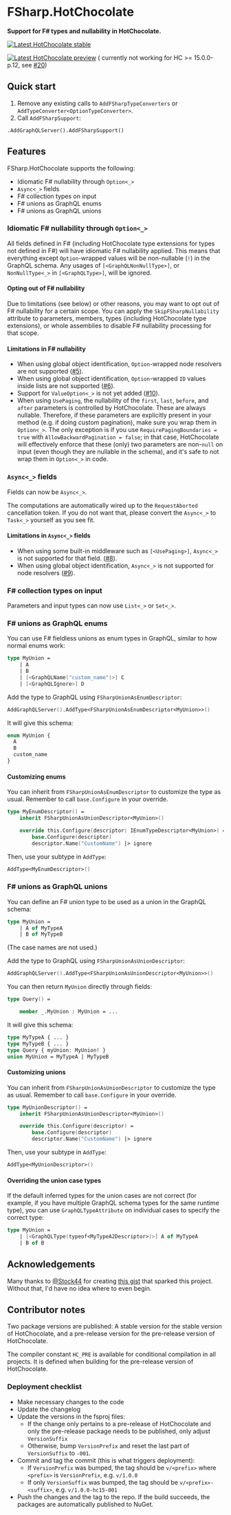 # FSharp.HotChocolate

**Support for F# types and nullability in HotChocolate.**

[![Latest HotChocolate stable](https://github.com/cmeeren/FSharp.HotChocolate/actions/workflows/latest-hc-stable.yml/badge.svg)](https://github.com/cmeeren/FSharp.HotChocolate/actions/workflows/latest-hc-stable.yml)

[![Latest HotChocolate preview](https://github.com/cmeeren/FSharp.HotChocolate/actions/workflows/latest-hc-preview.yml/badge.svg)](https://github.com/cmeeren/FSharp.HotChocolate/actions/workflows/latest-hc-preview.yml) (
currently not working for HC >= 15.0.0-p.12, see [#20](https://github.com/cmeeren/FSharp.HotChocolate/issues/20))

## Quick start

1. Remove any existing calls to `AddFSharpTypeConverters` or `AddTypeConverter<OptionTypeConverter>`.
2. Call `AddFSharpSupport`:

```f#
.AddGraphQLServer().AddFSharpSupport()
```

## Features

FSharp.HotChocolate supports the following:

- Idiomatic F# nullability through `Option<_>`
- `Async<_>` fields
- F# collection types on input
- F# unions as GraphQL enums
- F# unions as GraphQL unions

### Idiomatic F# nullability through `Option<_>`

All fields defined in F# (including HotChocolate type extensions for types not defined in F#) will have idiomatic F#
nullability applied. This means that everything except `Option`-wrapped values will be non-nullable (`!`) in the GraphQL
schema. Any usages of `[<GraphQLNonNullType>]`, or `NonNullType<_>` in `[<GraphQLType>]`, will be ignored.

#### Opting out of F# nullability

Due to limitations (see below) or other reasons, you may want to opt out of F# nullability for a certain scope. You can
apply the `SkipFSharpNullability` attribute to parameters, members, types (including HotChocolate type extensions), or
whole assemblies to disable F# nullability processing for that scope.

#### Limitations in F# nullability

- When using global object identification, `Option`-wrapped node resolvers are not
  supported ([#5](https://github.com/cmeeren/HotChocolate.FSharp/issues/5)).
- When using global object identification, `Option`-wrapped `ID` values inside lists are not
  supported ([#6](https://github.com/cmeeren/HotChocolate.FSharp/issues/6)).
- Support for `ValueOption<_>` is not yet added ([#10](https://github.com/cmeeren/HotChocolate.FSharp/issues/10)).
- When using `UsePaging`, the nullability of the `first`, `last`, `before`, and `after` parameters is controlled by
  HotChocolate. These are always nullable. Therefore, if these parameters are explicitly present in your method (e.g. if
  doing custom pagination), make sure you wrap them in `Option<_>`. The only exception is if you use
  `RequirePagingBoundaries = true` with `AllowBackwardPagination = false`; in that case, HotChocolate will effectively
  enforce that these (only) two parameters are non-`null` on input (even though they are nullable in the schema), and
  it's safe to not wrap them in `Option<_>` in code.

### `Async<_>` fields

Fields can now be `Async<_>`.

The computations are automatically wired up to the `RequestAborted` cancellation token. If you do not want that, please
convert the `Async<_>` to `Task<_>` yourself as you see fit.

#### Limitations in `Async<_>` fields

- When using some built-in middleware such as
  `[<UsePaging>]`, `Async<_>` is not supported for that
  field. ([#8](https://github.com/cmeeren/HotChocolate.FSharp/issues/8)).
- When using global object identification, `Async<_>` is not supported for node
  resolvers ([#9](https://github.com/cmeeren/HotChocolate.FSharp/issues/9)).

### F# collection types on input

Parameters and input types can now use `List<_>` or `Set<_>`.

### F# unions as GraphQL enums

You can use F# fieldless unions as enum types in GraphQL, similar to how normal enums work:

```fsharp
type MyUnion =
    | A
    | B
    | [<GraphQLName("custom_name")>] C
    | [<GraphQLIgnore>] D
```

Add the type to GraphQL using `FSharpUnionAsEnumDescriptor`:

```fsharp
AddGraphQLServer().AddType<FSharpUnionAsEnumDescriptor<MyUnion>>()
```

It will give this schema:

```graphql
enum MyUnion {
  A
  B
  custom_name
}
```

#### Customizing enums

You can inherit from `FSharpUnionAsEnumDescriptor` to customize the type as usual. Remember to call `base.Configure` in
your override.

```fsharp
type MyEnumDescriptor() =
    inherit FSharpUnionAsUnionDescriptor<MyUnion>()

    override this.Configure(descriptor: IEnumTypeDescriptor<MyUnion>) =
        base.Configure(descriptor)
        descriptor.Name("CustomName") |> ignore
```

Then, use your subtype in `AddType`:

```fsharp
AddType<MyEnumDescriptor>()
```

### F# unions as GraphQL unions

You can define an F# union type to be used as a union in the GraphQL schema:

```fsharp
type MyUnion =
    | A of MyTypeA
    | B of MyTypeB
```

(The case names are not used.)

Add the type to GraphQL using `FSharpUnionAsUnionDescriptor`:

```fsharp
AddGraphQLServer().AddType<FSharpUnionAsUnionDescriptor<MyUnion>>()
```

You can then return `MyUnion` directly through fields:

```fsharp
type Query() =

    member _.MyUnion : MyUnion = ...
```

It will give this schema:

```graphql
type MyTypeA { ... }
type MyTypeB { ... }
type Query { myUnion: MyUnion! }
union MyUnion = MyTypeA | MyTypeB
```

#### Customizing unions

You can inherit from `FSharpUnionAsUnionDescriptor` to customize the type as usual. Remember to call `base.Configure` in
your override.

```fsharp
type MyUnionDescriptor() =
    inherit FSharpUnionAsUnionDescriptor<MyUnion>()

    override this.Configure(descriptor) =
        base.Configure(descriptor)
        descriptor.Name("CustomName") |> ignore
```

Then, use your subtype in `AddType`:

```fsharp
AddType<MyUnionDescriptor>()
```

#### Overriding the union case types

If the default inferred types for the union cases are not correct (for example, if you have multiple GraphQL schema
types for the same runtime type), you can use `GraphQLTypeAttribute` on individual cases to specify the correct type:

```fsharp
type MyUnion =
    | [<GraphQLType(typeof<MyTypeA2Descriptor>)>] A of MyTypeA
    | B of B
```

## Acknowledgements

Many thanks to [@Stock44](https://github.com/Stock44) for
creating [this gist](https://gist.github.com/Stock44/0f465a56fba5095fbf078b1d0ee4526a) that sparked this project.
Without that, I'd have no idea where to even begin.

## Contributor notes

Two package versions are published: A stable version for the stable version of HotChocolate, and a pre-release version
for the pre-release version of HotChocolate.

The compiler constant `HC_PRE` is available for conditional compilation in all projects. It is defined when building for
the pre-release version of HotChocolate.

### Deployment checklist

* Make necessary changes to the code
* Update the changelog
* Update the versions in the fsproj files:
  * If the change only pertains to a pre-release of HotChocolate and only the pre-release package needs to be published,
    only adjust `VersionSuffix`
  * Otherwise, bump `VersionPrefix` and reset the last part of `VersionSuffix` to `-001`.
* Commit and tag the commit (this is what triggers deployment):
  * If `VersionPrefix` was bumped, the tag should be `v/<prefix>` where `<prefix>` is `VersionPrefix`, e.g. `v/1.0.0`
  * If only `VersionSuffix` was bumped, the tag should be `v/<prefix>-<suffix>`, e.g. `v/1.0.0-hc15-001`
* Push the changes and the tag to the repo. If the build succeeds, the packages are automatically published to NuGet.
